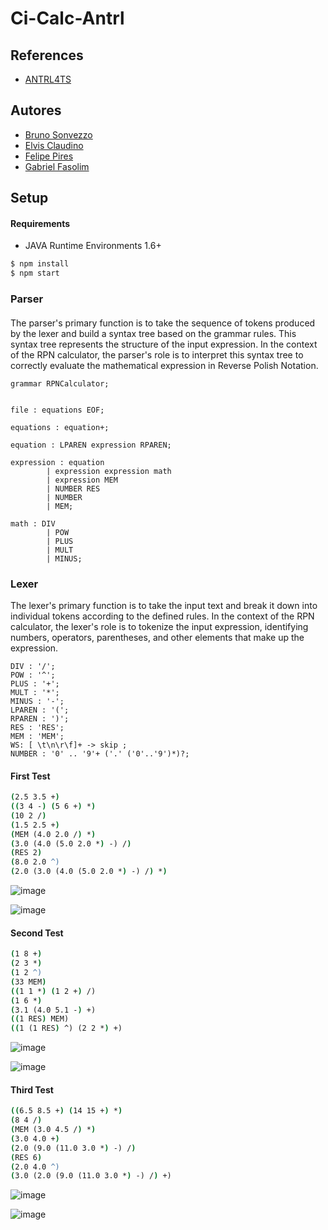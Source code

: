 
# Ci-Calc-Antrl


## References

 - [ANTRL4TS](https://github.com/tunnelvisionlabs/antlr4ts)
 

## Autores

- [Bruno Sonvezzo](https://github.com/Showvezzo)
- [Elvis Claudino](https://www.github.com/elvisclaudino)
- [Felipe Pires](https://github.com/nsx07)
- [Gabriel Fasolim](https://github.com/GabrielFasolim)


## Setup

#### Requirements 
* JAVA Runtime Environments 1.6+
```cmd
$ npm install
$ npm start
```
### Parser
#### 
The parser's primary function is to take the sequence of tokens produced by the lexer and build a syntax tree based on the grammar rules. This syntax tree represents the structure of the input expression. In the context of the RPN calculator, the parser's role is to interpret this syntax tree to correctly evaluate the mathematical expression in Reverse Polish Notation.

```antrl
grammar RPNCalculator;


file : equations EOF;

equations : equation+;

equation : LPAREN expression RPAREN;

expression : equation 
        | expression expression math
        | expression MEM
        | NUMBER RES
        | NUMBER
        | MEM;

math : DIV 
        | POW 
        | PLUS 
        | MULT 
        | MINUS;

```

### Lexer

The lexer's primary function is to take the input text and break it down into individual tokens according to the defined rules. In the context of the RPN calculator, the lexer's role is to tokenize the input expression, identifying numbers, operators, parentheses, and other elements that make up the expression.
```antrl
DIV : '/';
POW : '^';
PLUS : '+';
MULT : '*';
MINUS : '-';
LPAREN : '(';
RPAREN : ')';
RES : 'RES';
MEM : 'MEM';
WS: [ \t\n\r\f]+ -> skip ;
NUMBER : '0' .. '9'+ ('.' ('0'..'9')*)?;
```


#### First Test
```cmd
(2.5 3.5 +)
((3 4 -) (5 6 +) *)
(10 2 /)
(1.5 2.5 +)
(MEM (4.0 2.0 /) *)
(3.0 (4.0 (5.0 2.0 *) -) /)
(RES 2)
(8.0 2.0 ^)
(2.0 (3.0 (4.0 (5.0 2.0 *) -) /) *)
```


![image](https://github.com/GabrielFasolim/ci-calc-antlr/assets/95487111/a5b5198f-c0eb-48b3-be83-05b5a3f00022)

![image](https://github.com/GabrielFasolim/ci-calc-antlr/assets/95487111/aaaba2c6-7da9-4779-930e-5bf9dc1c186c)


#### Second Test


```cmd
(1 8 +)
(2 3 *)
(1 2 ^)
(33 MEM)
((1 1 *) (1 2 +) /)
(1 6 *)
(3.1 (4.0 5.1 -) +)
((1 RES) MEM)
((1 (1 RES) ^) (2 2 *) +)
```

![image](https://github.com/GabrielFasolim/ci-calc-antlr/assets/95487111/8a8b9916-28f9-4428-9b93-9367cee7b214)

![image](https://github.com/GabrielFasolim/ci-calc-antlr/assets/95487111/48cf9178-2704-4c0f-8a9f-2d82de756ecc)


#### Third Test


```cmd
((6.5 8.5 +) (14 15 +) *)
(8 4 /)
(MEM (3.0 4.5 /) *)
(3.0 4.0 +)
(2.0 (9.0 (11.0 3.0 *) -) /)
(RES 6)
(2.0 4.0 ^)
(3.0 (2.0 (9.0 (11.0 3.0 *) -) /) +)

```


![image](https://github.com/GabrielFasolim/ci-calc-antlr/assets/95487111/46dfe507-ea92-40a6-95cd-3216b6cdc83e)


![image](https://github.com/GabrielFasolim/ci-calc-antlr/assets/95487111/2e55e26b-bbb7-4f09-a011-a2182ae918b6)








